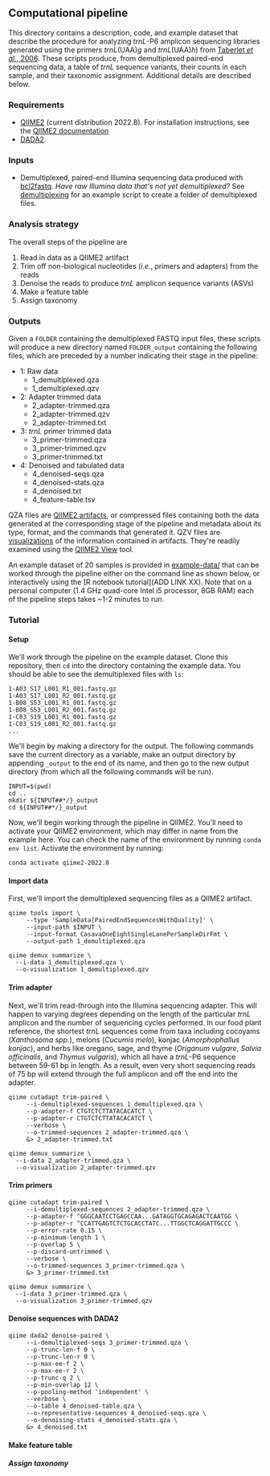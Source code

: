 ## Computational pipeline

This directory contains a description, code, and example dataset that describe the procedure for analyzing *trnL*-P6 amplicon sequencing libraries generated using the primers *trnL*(UAA)*g* and *trnL*(UAA)*h*) from [Taberlet *et al.*, 2006](https://dx.doi.org/10.1093/nar/gkl938). These scripts produce, from demultiplexed paired-end sequencing data, a table of *trnL* sequence variants, their counts in each sample, and their taxonomic assignment.  Additional details are described below. 

### Requirements

-   [QIIME2](https://qiime2.org) (current distribution 2022.8). For
    installation instructions, see the [QIIME2
    documentation](https://docs.qiime2.org/2022.8/install/)
-   [DADA2](https://benjjneb.github.io/dada2/index.html).

### Inputs

-   Demultiplexed, paired-end Illumina sequencing data produced with
    [bcl2fastq](https://support.illumina.com/sequencing/sequencing_software/bcl2fastq-conversion-software.html). *Have raw Illumina data that's not yet demultiplexed?* See [demultiplexing](TBD) for an example script to create a folder of demultiplexed files.

### Analysis strategy

The overall steps of the pipeline are

1.  Read in data as a QIIME2 artifact
2.  Trim off non-biological nucleotides (*i.e.*, primers and adapters) from the reads
3.  Denoise the reads to produce *trnL* amplicon sequence variants (ASVs)
4.  Make a feature table
5.  Assign taxonomy

### Outputs

Given a `FOLDER` containing the demultiplexed FASTQ input files, these scripts will produce a new directory named `FOLDER_output` containing the following files, which are preceded by a number indicating their stage in the pipeline:

- 1: Raw data
     - 1_demultiplexed.qza
     - 1_demultiplexed.qzv
- 2: Adapter trimmed data
     - 2_adapter-trimmed.qza
     - 2_adapter-trimmed.qzv
     - 2_adapter-trimmed.txt
- 3: *trnL* primer trimmed data
     - 3_primer-trimmed.qza
     - 3_primer-trimmed.qzv
     - 3_primer-trimmed.txt
- 4: Denoised and tabulated data
     - 4_denoised-seqs.qza
     - 4_denoised-stats.qza
     - 4_denoised.txt
     - 4_feature-table.tsv 

QZA files are [QIIME2 artifacts](https://docs.qiime2.org/2022.8/concepts/#data-files-qiime-2-artifacts), or compressed files containing both the data generated at the corresponding stage of the pipeline and metadata about its type, format, and the commands that generated it.
QZV files are [visualizations](https://docs.qiime2.org/2022.8/concepts/#data-files-visualizations) of the information contained in artifacts.  They're readily examined using the [QIIME2 View](https://view.qiime2.org) tool.

An example dataset of 20 samples is provided in [example-data/](https://github.com/bpetrone/trnL-pipeline/tree/master/pipeline/example-data) that can be worked through the pipeline either on the command line as shown below, or interactively using the [R notebook tutorial](ADD LINK XX). Note that on a personal computer (1.4 GHz quad-core Intel i5 processor, 8GB RAM) each of the pipeline steps takes ~1-2 minutes to run.  

### Tutorial

#### Setup

We'll work through the pipeline on the example dataset.  Clone this repository, then `cd` into the directory containing the example data.  You should be able to see the demultiplexed files with `ls`:
```
1-A03_S17_L001_R1_001.fastq.gz
1-A03_S17_L001_R2_001.fastq.gz
1-B08_S53_L001_R1_001.fastq.gz
1-B08_S53_L001_R2_001.fastq.gz
1-C03_S19_L001_R1_001.fastq.gz
1-C03_S19_L001_R2_001.fastq.gz
...
```
We'll begin by making a directory for the output. The following commands save the current directory as a variable, make an output directory by appending `_output` to the end of its name, and then go to the new output directory (from which all the following commands will be run).
```
INPUT=$(pwd) 
cd ..
mkdir ${INPUT##*/}_output 
cd ${INPUT##*/}_output 
```
Now, we'll begin working through the pipeline in QIIME2.  You'll need to activate your QIIME2 environment, which may differ in name from the example here.  You can check the name of the environment by running `conda env list`. Activate the environment by running: 
```
conda activate qiime2-2022.8
```
#### Import data

First, we'll import the demultiplexed sequencing files as a QIIME2 artifact.
```
qiime tools import \
     --type 'SampleData[PairedEndSequencesWithQuality]' \
     --input-path $INPUT \
     --input-format CasavaOneEightSingleLanePerSampleDirFmt \
     --output-path 1_demultiplexed.qza
     
qiime demux summarize \
  --i-data 1_demultiplexed.qza \
  --o-visualization 1_demultiplexed.qzv
```

#### Trim adapter

Next, we'll trim read-through into the Illumina sequencing adapter. This will happen to varying degrees depending on the length of the particular *trnL* amplicon and the number of sequencing cycles performed.  In our food plant reference, the shortest *trnL* sequences come from taxa including cocoyams (*Xanthosoma spp.*), melons (*Cucumis melo*), konjac (*Amorphophallus konjac*), and herbs like oregano, sage, and thyme (*Origanum vulgare*, *Salvia officinalis*, and *Thymus vulgaris*), which all have a *trnL*-P6 sequence between 59-61 bp in length. As a result, even very short sequencing reads of 75 bp  will extend through the full amplicon and off the end into the adapter.  

```
qiime cutadapt trim-paired \
     --i-demultiplexed-sequences 1_demultiplexed.qza \
     --p-adapter-f CTGTCTCTTATACACATCT \
     --p-adapter-r CTGTCTCTTATACACATCT \
     --verbose \
     --o-trimmed-sequences 2_adapter-trimmed.qza \
     &> 2_adapter-trimmed.txt

qiime demux summarize \
  --i-data 2_adapter-trimmed.qza \
  --o-visualization 2_adapter-trimmed.qzv
```

#### Trim primers

```
qiime cutadapt trim-paired \
     --i-demultiplexed-sequences 2_adapter-trimmed.qza \
     --p-adapter-f ^GGGCAATCCTGAGCCAA...GATAGGTGCAGAGACTCAATGG \
     --p-adapter-r ^CCATTGAGTCTCTGCACCTATC...TTGGCTCAGGATTGCCC \
     --p-error-rate 0.15 \
     --p-minimum-length 1 \
     --p-overlap 5 \
     --p-discard-untrimmed \
     --verbose \
     --o-trimmed-sequences 3_primer-trimmed.qza \
     &> 3_primer-trimmed.txt
     
qiime demux summarize \
  --i-data 3_primer-trimmed.qza \
  --o-visualization 3_primer-trimmed.qzv
```

#### Denoise sequences with DADA2

```
qiime dada2 denoise-paired \
     --i-demultiplexed-seqs 3_primer-trimmed.qza \
     --p-trunc-len-f 0 \
     --p-trunc-len-r 0 \
     --p-max-ee-f 2 \
     --p-max-ee-r 2 \
     --p-trunc-q 2 \
     --p-min-overlap 12 \
     --p-pooling-method 'independent' \
     --verbose \
     --o-table 4_denoised-table.qza \
     --o-representative-sequences 4_denoised-seqs.qza \
     --o-denoising-stats 4_denoised-stats.qza \
     &> 4_denoised.txt
 ```

#### Make feature table

##### Assign taxonomy
